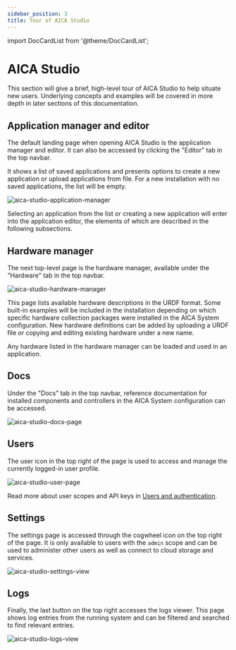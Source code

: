 ```yaml
---
sidebar_position: 3
title: Tour of AICA Studio
---
```


import DocCardList from '@theme/DocCardList';

# AICA Studio

This section will give a brief, high-level tour of AICA Studio to help situate new users. Underlying concepts and
examples will be covered in more depth in later sections of this documentation.

## Application manager and editor

The default landing page when opening AICA Studio is the application manager and editor. It can also be accessed by
clicking the "Editor" tab in the top navbar.

It shows a list of saved applications and presents options to create a new application or upload applications from file.
For a new installation with no saved applications, the list will be empty.

![aica-studio-application-manager](./assets/aica-studio-application-manager.png)

Selecting an application from the list or creating a new application will enter into the application editor, the
elements of which are described in the following subsections.

<DocCardList />

## Hardware manager

The next top-level page is the hardware manager, available under the "Hardware" tab in the top navbar.

![aica-studio-hardware-manager](./assets/aica-studio-hardware-manager.png)

This page lists available hardware descriptions in the URDF format. Some built-in examples will be included in the
installation depending on which specific hardware collection packages were installed in the AICA System configuration.
New hardware definitions can be added by uploading a URDF file or copying and editing existing hardware under a new
name.

Any hardware listed in the hardware manager can be loaded and used in an application.

## Docs

Under the "Docs" tab in the top navbar, reference documentation for installed components and controllers in the AICA
System configuration can be accessed.

![aica-studio-docs-page](./assets/aica-studio-docs-page.png)

## Users

The user icon in the top right of the page is used to access and manage the currently logged-in user profile.

![aica-studio-user-page](./assets/aica-studio-user-page.png)

Read more about user scopes and API keys in [Users and authentication](../users-and-authentication.md).

## Settings

The settings page is accessed through the cogwheel icon on the top right of the page. It is only available to users with
the `admin` scope and can be used to administer other users as well as connect to cloud storage and services.

![aica-studio-settings-view](./assets/aica-studio-settings-view.png)

## Logs

Finally, the last button on the top right accesses the logs viewer. This page shows log entries from the running system
and can be filtered and searched to find relevant entries.

![aica-studio-logs-view](./assets/aica-studio-logs-view.png)
